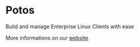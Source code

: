 # Potos

Build and manage Enterprise Linux Clients with ease

More informations on our [website](https://potos.dev)
